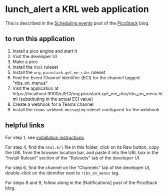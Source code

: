 # lunch_alert a KRL web application

This is described in the [Scheduling events](https://picostack.blogspot.com/2022/11/scheduling-events.html) post
of the [PicoStack](https://PicoStack/) blog.

## to run this application

1. Install a pico engine and start it
2. Visit the developer UI
3. Make a pico
4. Install the `html` ruleset
5. Install the `org.picostack.get_me_ribs` ruleset
6. Find the Event Channel Identifier (ECI) for the channel tagged "ribs_on_menus"
7. Visit the application at https://localhost:3000/c/ECI/org.picostack.get_me_ribs/ribs_on_menu.html (substituting in the actual ECI value)
8. Create a webhook for a Teams channel
9. Install the `teams.webhook.messaging` ruleset configured for the webhook

## helpful links

For step 1, see [installation instructions](https://github.com/Picolab/pico-engine/tree/master/packages/pico-engine#readme).

For step 4, find the `html.krl` file in this folder, click on its Raw button, copy the URL from the browser location bar, and paste it into the 
URL box in the "Install Ruleset" section of the "Rulesets" tab of the developer UI.

For step 6, find the channel on the "Channels" tab of the developer UI, double-click on the identifier next to `ribs_on_menus` tag.

For steps 8 and 9, follow along in the [Notifications] post of the PicoStack blog.
